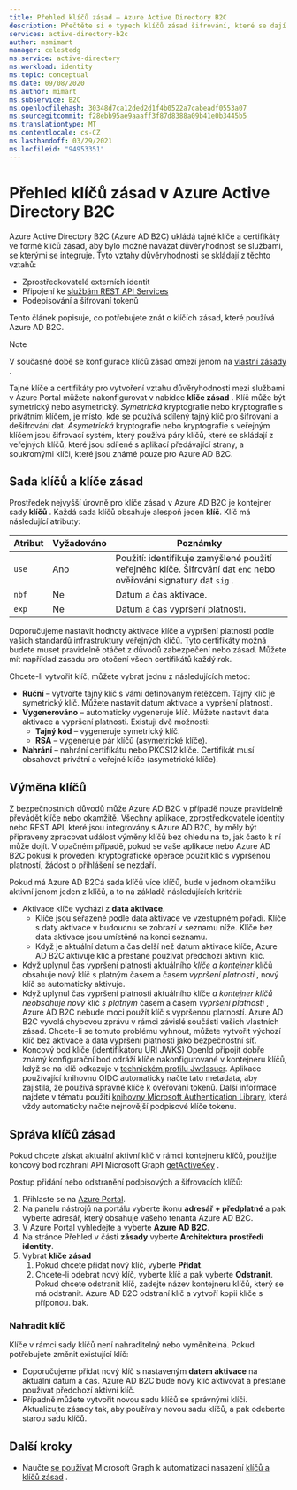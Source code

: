```yaml
---
title: Přehled klíčů zásad – Azure Active Directory B2C
description: Přečtěte si o typech klíčů zásad šifrování, které se dají použít v Azure Active Directory B2C pro podepisování a ověřování tokenů, klientských tajných certifikátů, certifikátů a hesel.
services: active-directory-b2c
author: msmimart
manager: celestedg
ms.service: active-directory
ms.workload: identity
ms.topic: conceptual
ms.date: 09/08/2020
ms.author: mimart
ms.subservice: B2C
ms.openlocfilehash: 30348d7ca12ded2d1f4b0522a7cabeadf0553a07
ms.sourcegitcommit: f28ebb95ae9aaaff3f87d8388a09b41e0b3445b5
ms.translationtype: MT
ms.contentlocale: cs-CZ
ms.lasthandoff: 03/29/2021
ms.locfileid: "94953351"
---
```

# <a name="overview-of-policy-keys-in-azure-active-directory-b2c"></a>Přehled klíčů zásad v Azure Active Directory B2C

Azure Active Directory B2C (Azure AD B2C) ukládá tajné klíče a certifikáty ve formě klíčů zásad, aby bylo možné navázat důvěryhodnost se službami, se kterými se integruje. Tyto vztahy důvěryhodnosti se skládají z těchto vztahů:

- Zprostředkovatelé externích identit
- Připojení ke [službám REST API Services](restful-technical-profile.md)
- Podepisování a šifrování tokenů

 Tento článek popisuje, co potřebujete znát o klíčích zásad, které používá Azure AD B2C.

> [!NOTE]
> V současné době se konfigurace klíčů zásad omezí jenom na [vlastní zásady](./custom-policy-get-started.md) .

Tajné klíče a certifikáty pro vytvoření vztahu důvěryhodnosti mezi službami v Azure Portal můžete nakonfigurovat v nabídce **klíče zásad** . Klíč může být symetrický nebo asymetrický. *Symetrická* kryptografie nebo kryptografie s privátním klíčem, je místo, kde se používá sdílený tajný klíč pro šifrování a dešifrování dat. *Asymetrická* kryptografie nebo kryptografie s veřejným klíčem jsou šifrovací systém, který používá páry klíčů, které se skládají z veřejných klíčů, které jsou sdílené s aplikací předávající strany, a soukromými klíči, které jsou známé pouze pro Azure AD B2C.

## <a name="policy-keyset-and-keys"></a>Sada klíčů a klíče zásad

Prostředek nejvyšší úrovně pro klíče zásad v Azure AD B2C je kontejner sady **klíčů** . Každá sada klíčů obsahuje alespoň jeden **klíč**. Klíč má následující atributy:

| Atribut |  Vyžadováno | Poznámky |
| --- | --- |--- |
| `use` | Ano | Použití: identifikuje zamýšlené použití veřejného klíče. Šifrování dat `enc` nebo ověřování signatury dat `sig` .|
| `nbf`| Ne | Datum a čas aktivace. |
| `exp`| Ne | Datum a čas vypršení platnosti. |

Doporučujeme nastavit hodnoty aktivace klíče a vypršení platnosti podle vašich standardů infrastruktury veřejných klíčů. Tyto certifikáty možná budete muset pravidelně otáčet z důvodů zabezpečení nebo zásad. Můžete mít například zásadu pro otočení všech certifikátů každý rok.

Chcete-li vytvořit klíč, můžete vybrat jednu z následujících metod:

- **Ruční** – vytvořte tajný klíč s vámi definovaným řetězcem. Tajný klíč je symetrický klíč. Můžete nastavit datum aktivace a vypršení platnosti.
- **Vygenerováno** – automaticky vygeneruje klíč. Můžete nastavit data aktivace a vypršení platnosti. Existují dvě možnosti:
  - **Tajný kód** – vygeneruje symetrický klíč.
  - **RSA** – vygeneruje pár klíčů (asymetrické klíče).
- **Nahrání** – nahrání certifikátu nebo PKCS12 klíče. Certifikát musí obsahovat privátní a veřejné klíče (asymetrické klíče).

## <a name="key-rollover"></a>Výměna klíčů

Z bezpečnostních důvodů může Azure AD B2C v případě nouze pravidelně převádět klíče nebo okamžitě. Všechny aplikace, zprostředkovatele identity nebo REST API, které jsou integrovány s Azure AD B2C, by měly být připraveny zpracovat událost výměny klíčů bez ohledu na to, jak často k ní může dojít. V opačném případě, pokud se vaše aplikace nebo Azure AD B2C pokusí k provedení kryptografické operace použít klíč s vypršenou platností, žádost o přihlášení se nezdaří.

Pokud má Azure AD B2Cá sada klíčů více klíčů, bude v jednom okamžiku aktivní jenom jeden z klíčů, a to na základě následujících kritérií:

- Aktivace klíče vychází z **data aktivace**.
  - Klíče jsou seřazené podle data aktivace ve vzestupném pořadí. Klíče s daty aktivace v budoucnu se zobrazí v seznamu níže. Klíče bez data aktivace jsou umístěné na konci seznamu.
  - Když je aktuální datum a čas delší než datum aktivace klíče, Azure AD B2C aktivuje klíč a přestane používat předchozí aktivní klíč.
- Když uplynul čas vypršení platnosti aktuálního *klíče a kontejner* klíčů obsahuje nový klíč s platným časem a časem *vypršení platnosti* , nový klíč se automaticky aktivuje.
- Když uplynul čas vypršení platnosti aktuálního klíče *a kontejner klíčů neobsahuje nový* klíč *s platným* časem a časem *vypršení platnosti* , Azure AD B2C nebude moci použít klíč s vypršenou platností. Azure AD B2C vyvolá chybovou zprávu v rámci závislé součásti vašich vlastních zásad. Chcete-li se tomuto problému vyhnout, můžete vytvořit výchozí klíč bez aktivace a data vypršení platnosti jako bezpečnostní síť.
- Koncový bod klíče (identifikátoru URI JWKS) OpenId připojit dobře známý konfigurační bod odráží klíče nakonfigurované v kontejneru klíčů, když se na klíč odkazuje v [technickém profilu JwtIssuer](./jwt-issuer-technical-profile.md). Aplikace používající knihovnu OIDC automaticky načte tato metadata, aby zajistila, že používá správné klíče k ověřování tokenů. Další informace najdete v tématu použití [knihovny Microsoft Authentication Library](../active-directory/develop/msal-b2c-overview.md), která vždy automaticky načte nejnovější podpisové klíče tokenu.

## <a name="policy-key-management"></a>Správa klíčů zásad

Pokud chcete získat aktuální aktivní klíč v rámci kontejneru klíčů, použijte koncový bod rozhraní API Microsoft Graph [getActiveKey](/graph/api/trustframeworkkeyset-getactivekey) .

Postup přidání nebo odstranění podpisových a šifrovacích klíčů:

1. Přihlaste se na [Azure Portal](https://portal.azure.com).
1. Na panelu nástrojů na portálu vyberte ikonu **adresář + předplatné** a pak vyberte adresář, který obsahuje vašeho tenanta Azure AD B2C.
1. V Azure Portal vyhledejte a vyberte **Azure AD B2C**.
1. Na stránce Přehled v části **zásady** vyberte **Architektura prostředí identity**.
1. Vybrat **klíče zásad** 
    1. Pokud chcete přidat nový klíč, vyberte **Přidat**.
    1. Chcete-li odebrat nový klíč, vyberte klíč a pak vyberte **Odstranit**. Pokud chcete odstranit klíč, zadejte název kontejneru klíčů, který se má odstranit. Azure AD B2C odstraní klíč a vytvoří kopii klíče s příponou. bak.

### <a name="replace-a-key"></a>Nahradit klíč

Klíče v rámci sady klíčů není nahraditelný nebo vyměnitelná. Pokud potřebujete změnit existující klíč:

- Doporučujeme přidat nový klíč s nastaveným **datem aktivace** na aktuální datum a čas. Azure AD B2C bude nový klíč aktivovat a přestane používat předchozí aktivní klíč.
- Případně můžete vytvořit novou sadu klíčů se správnými klíči. Aktualizujte zásady tak, aby používaly novou sadu klíčů, a pak odeberte starou sadu klíčů. 

## <a name="next-steps"></a>Další kroky

- Naučte [se používat](microsoft-graph-operations.md#trust-framework-policy-keyset) Microsoft Graph k automatizaci nasazení [klíčů a klíčů zásad](microsoft-graph-operations.md#trust-framework-policy-key) .
